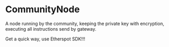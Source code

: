 # CommunityNode
A node running by the community, keeping the private key with encryption, executing all instructions send by gateway.

Get a quick way, use Etherspot SDK!!!
